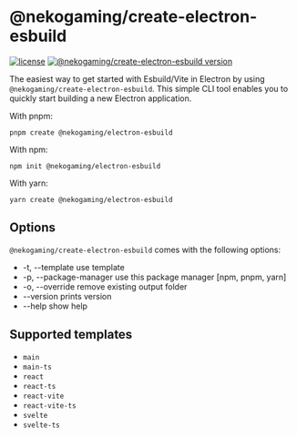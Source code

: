 # @nekogaming/create-electron-esbuild

[![license](https://img.shields.io/badge/license-MIT-blue.svg)](https://github.com/thakyZ/electron-esbuild/blob/HEAD/LICENSE)
[![@nekogaming/create-electron-esbuild version](https://img.shields.io/npm/v/@nekogaming/create-electron-esbuild.svg)](./CHANGELOG.md)

The easiest way to get started with Esbuild/Vite in Electron by using `@nekogaming/create-electron-esbuild`. This simple CLI tool enables you to quickly start building a new Electron application.

With pnpm:

    pnpm create @nekogaming/electron-esbuild

With npm:

    npm init @nekogaming/electron-esbuild

With yarn:

    yarn create @nekogaming/electron-esbuild

## Options

`@nekogaming/create-electron-esbuild` comes with the following options:

- -t, --template use template
- -p, --package-manager use this package manager [npm, pnpm, yarn]
- -o, --override remove existing output folder
- --version prints version
- --help show help

## Supported templates

- `main`
- `main-ts`
- `react`
- `react-ts`
- `react-vite`
- `react-vite-ts`
- `svelte`
- `svelte-ts`

